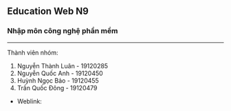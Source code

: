 ## Education Web N9
### Nhập môn công nghệ phần mềm
***
Thành viên nhóm:

1. Nguyễn Thành Luân - 19120285
2. Nguyễn Quốc Anh - 19120450
3. Huỳnh Ngọc Bảo - 19120455
4. Trần Quốc Đông - 19120479


* Weblink:
